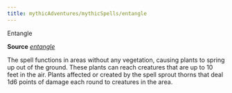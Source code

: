 ```yaml
---
title: mythicAdventures/mythicSpells/entangle
---
```

Entangle

**Source** [_entangle_](spells/entangle.md#_entangle)

The spell functions in areas without any vegetation, causing plants to spring up out of the ground. These plants can reach creatures that are up to 10 feet in the air. Plants affected or created by the spell sprout thorns that deal 1d6 points of damage each round to creatures in the area.


